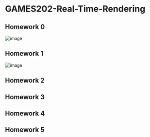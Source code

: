# GAMES202-Real-Time-Rendering


##  Homework 0

![image](https://user-images.githubusercontent.com/38579506/113117404-10e0c080-9217-11eb-8f03-70faa9f802b9.png)


##  Homework 1

![image](https://user-images.githubusercontent.com/38579506/114385931-4384a480-9b99-11eb-8f74-5af6fb64aa88.png)


##  Homework 2



##  Homework 3




##  Homework 4





##  Homework 5
